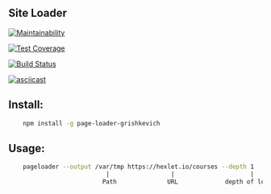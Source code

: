 ## Site Loader

[![Maintainability](https://api.codeclimate.com/v1/badges/d00ece953501bd442f5e/maintainability)](https://codeclimate.com/github/ak1sby/project-lvl3-s194/maintainability)

[![Test Coverage](https://api.codeclimate.com/v1/badges/d00ece953501bd442f5e/test_coverage)](https://codeclimate.com/github/ak1sby/project-lvl3-s194/test_coverage)

[![Build Status](https://travis-ci.org/ak1sby/project-lvl3-s194.svg?branch=master)](https://travis-ci.org/ak1sby/project-lvl3-s194)

[![asciicast](https://asciinema.org/a/FzhuglLclx8ALxVa4tiqQR2OG.png)](https://asciinema.org/a/FzhuglLclx8ALxVa4tiqQR2OG)

## Install:
```sh
    npm install -g page-loader-grishkevich
```

## Usage:
```sh
    pageloader --output /var/tmp https://hexlet.io/courses --depth 1
                           |                 |                     |
                          Path              URL             depth of loading```                
